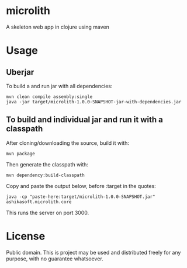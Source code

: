# microlith
A skeleton web app in clojure using maven

# Usage

## Uberjar
To build a and run jar with all dependencies:

    mvn clean compile assembly:single
    java -jar target/microlith-1.0.0-SNAPSHOT-jar-with-dependencies.jar

## To build and individual jar and run it with a classpath
After cloning/downloading the source, build it with:

    mvn package
    
Then generate the classpath with:

    mvn dependency:build-classpath

Copy and paste the output below, before :target in the quotes:

    java -cp "paste-here:target/microlith-1.0.0-SNAPSHOT.jar" ashikasoft.microlith.core

This runs the server on port 3000.

# License

Public domain. This is project may be used and distributed freely for any purpose, with no guarantee whatsoever.
